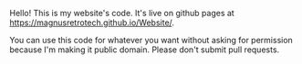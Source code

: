 Hello! This is my website's code. It's live on github pages at https://magnusretrotech.github.io/Website/.

You can use this code for whatever you want without asking for permission because I'm making it public domain. Please don't submit pull requests. 